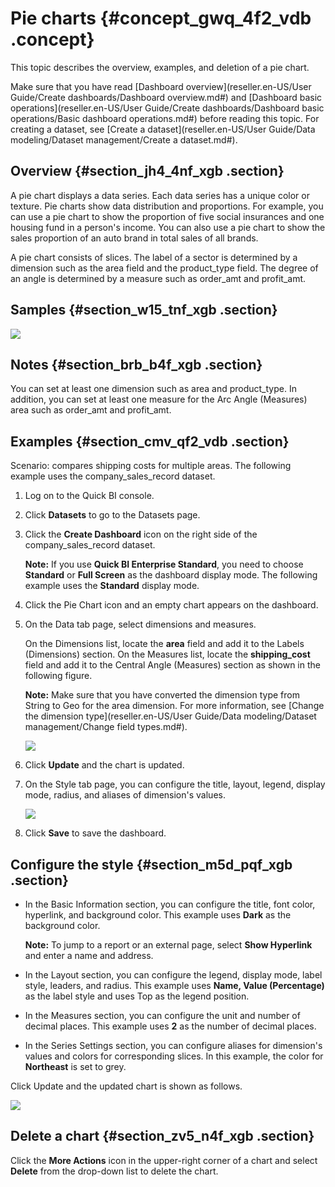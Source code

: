 # Pie charts {#concept_gwq_4f2_vdb .concept}

This topic describes the overview, examples, and deletion of a pie chart.

Make sure that you have read [Dashboard overview](reseller.en-US/User Guide/Create dashboards/Dashboard overview.md#) and [Dashboard basic operations](reseller.en-US/User Guide/Create dashboards/Dashboard basic operations/Basic dashboard operations.md#) before reading this topic. For creating a dataset, see [Create a dataset](reseller.en-US/User Guide/Data modeling/Dataset management/Create a dataset.md#).

## Overview {#section_jh4_4nf_xgb .section}

A pie chart displays a data series. Each data series has a unique color or texture. Pie charts show data distribution and proportions. For example, you can use a pie chart to show the proportion of five social insurances and one housing fund in a person's income. You can also use a pie chart to show the sales proportion of an auto brand in total sales of all brands.

A pie chart consists of slices. The label of a sector is determined by a dimension such as the area field and the product\_type field. The degree of an angle is determined by a measure such as order\_amt and profit\_amt.

## Samples {#section_w15_tnf_xgb .section}

![](http://static-aliyun-doc.oss-cn-hangzhou.aliyuncs.com/assets/img/9128/15640461331700_en-US.png)

## Notes {#section_brb_b4f_xgb .section}

You can set at least one dimension such as area and product\_type. In addition, you can set at least one measure for the Arc Angle \(Measures\) area such as order\_amt and profit\_amt.

## Examples {#section_cmv_qf2_vdb .section}

Scenario: compares shipping costs for multiple areas. The following example uses the company\_sales\_record dataset.

1.  Log on to the Quick BI console.
2.  Click **Datasets** to go to the Datasets page.
3.  Click the **Create Dashboard** icon on the right side of the company\_sales\_record dataset.

    **Note:** If you use **Quick BI Enterprise Standard**, you need to choose **Standard** or **Full Screen** as the dashboard display mode. The following example uses the **Standard** display mode.

4.  Click the Pie Chart icon and an empty chart appears on the dashboard.
5.  On the Data tab page, select dimensions and measures.

    On the Dimensions list, locate the **area** field and add it to the Labels \(Dimensions\) section. On the Measures list, locate the **shipping\_cost** field and add it to the Central Angle \(Measures\) section as shown in the following figure.

    **Note:** Make sure that you have converted the dimension type from String to Geo for the area dimension. For more information, see [Change the dimension type](reseller.en-US/User Guide/Data modeling/Dataset management/Change field types.md#).

    ![](http://static-aliyun-doc.oss-cn-hangzhou.aliyuncs.com/assets/img/9128/15640461331698_en-US.png)

6.  Click **Update** and the chart is updated.
7.  On the Style tab page, you can configure the title, layout, legend, display mode, radius, and aliases of dimension's values.

    ![](http://static-aliyun-doc.oss-cn-hangzhou.aliyuncs.com/assets/img/9128/156404613333798_en-US.png)

8.  Click **Save** to save the dashboard.

## Configure the style {#section_m5d_pqf_xgb .section}

-   In the Basic Information section, you can configure the title, font color, hyperlink, and background color. This example uses **Dark** as the background color.

    **Note:** To jump to a report or an external page, select **Show Hyperlink** and enter a name and address.

-   In the Layout section, you can configure the legend, display mode, label style, leaders, and radius. This example uses **Name, Value \(Percentage\)** as the label style and uses Top as the legend position.
-   In the Measures section, you can configure the unit and number of decimal places. This example uses **2** as the number of decimal places.
-   In the Series Settings section, you can configure aliases for dimension's values and colors for corresponding slices. In this example, the color for **Northeast** is set to grey.

Click Update and the updated chart is shown as follows.

![](http://static-aliyun-doc.oss-cn-hangzhou.aliyuncs.com/assets/img/9128/15640461331700_en-US.png)

## Delete a chart {#section_zv5_n4f_xgb .section}

Click the **More Actions** icon in the upper-right corner of a chart and select **Delete** from the drop-down list to delete the chart.

